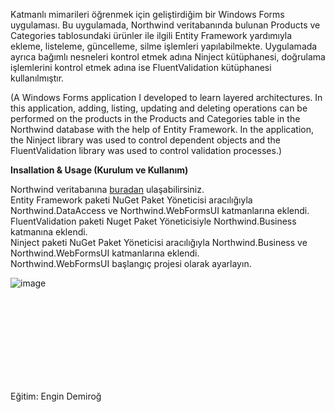 Katmanlı mimarileri öğrenmek için geliştirdiğim bir Windows Forms uygulaması. Bu uygulamada, Northwind veritabanında bulunan Products ve Categories tablosundaki ürünler ile ilgili Entity Framework yardımıyla ekleme, listeleme, güncelleme, silme işlemleri yapılabilmekte. Uygulamada ayrıca bağımlı nesneleri kontrol etmek adına Ninject kütüphanesi, doğrulama işlemlerini kontrol etmek adına ise FluentValidation kütüphanesi kullanılmıştır. 

(A Windows Forms application I developed to learn layered architectures. In this application, adding, listing, updating and deleting operations can be performed on the products in the Products and Categories table in the Northwind database with the help of Entity Framework. In the application, the Ninject library was used to control dependent objects and the FluentValidation library was used to control validation processes.)


<b>Insallation & Usage (Kurulum ve Kullanım)</b>

Northwind veritabanına <a href="https://github.com/Microsoft/sql-server-samples/tree/master/samples/databases/northwind-pubs">buradan</a> ulaşabilirsiniz.<br />
Entity Framework paketi NuGet Paket Yöneticisi aracılığıyla Northwind.DataAccess ve Northwind.WebFormsUI katmanlarına eklendi. <br />
FluentValidation paketi Nuget Paket Yöneticisiyle Northwind.Business katmanına eklendi.<br />
Ninject paketi NuGet Paket Yöneticisi aracılığıyla Northwind.Business ve Northwind.WebFormsUI katmanlarına eklendi.<br />
Northwind.WebFormsUI başlangıç ​​projesi olarak ayarlayın.

![image](https://github.com/user-attachments/assets/5368467b-245e-4d8d-a1e3-c0532d3ddf67)

<br>
<br>
<br>
<br>
<br>
<br>
<br>
<br>

Eğitim: Engin Demiroğ
